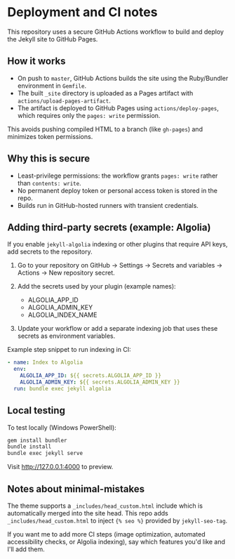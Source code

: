 # Deployment and CI notes

This repository uses a secure GitHub Actions workflow to build and deploy the Jekyll site to GitHub Pages.

## How it works
- On push to `master`, GitHub Actions builds the site using the Ruby/Bundler environment in `Gemfile`.
- The built `_site` directory is uploaded as a Pages artifact with `actions/upload-pages-artifact`.
- The artifact is deployed to GitHub Pages using `actions/deploy-pages`, which requires only the `pages: write` permission.

This avoids pushing compiled HTML to a branch (like `gh-pages`) and minimizes token permissions.

## Why this is secure
- Least-privilege permissions: the workflow grants `pages: write` rather than `contents: write`.
- No permanent deploy token or personal access token is stored in the repo.
- Builds run in GitHub-hosted runners with transient credentials.

## Adding third-party secrets (example: Algolia)
If you enable `jekyll-algolia` indexing or other plugins that require API keys, add secrets to the repository.

1. Go to your repository on GitHub → Settings → Secrets and variables → Actions → New repository secret.
2. Add the secrets used by your plugin (example names):
   - ALGOLIA_APP_ID
   - ALGOLIA_ADMIN_KEY
   - ALGOLIA_INDEX_NAME

3. Update your workflow or add a separate indexing job that uses these secrets as environment variables.

Example step snippet to run indexing in CI:

```yaml
- name: Index to Algolia
  env:
    ALGOLIA_APP_ID: ${{ secrets.ALGOLIA_APP_ID }}
    ALGOLIA_ADMIN_KEY: ${{ secrets.ALGOLIA_ADMIN_KEY }}
  run: bundle exec jekyll algolia
```

## Local testing
To test locally (Windows PowerShell):

```powershell
gem install bundler
bundle install
bundle exec jekyll serve
```

Visit http://127.0.0.1:4000 to preview.

## Notes about minimal-mistakes
The theme supports a `_includes/head_custom.html` include which is automatically merged into the site head. This repo adds `_includes/head_custom.html` to inject `{% seo %}` provided by `jekyll-seo-tag`.

If you want me to add more CI steps (image optimization, automated accessibility checks, or Algolia indexing), say which features you'd like and I'll add them.
